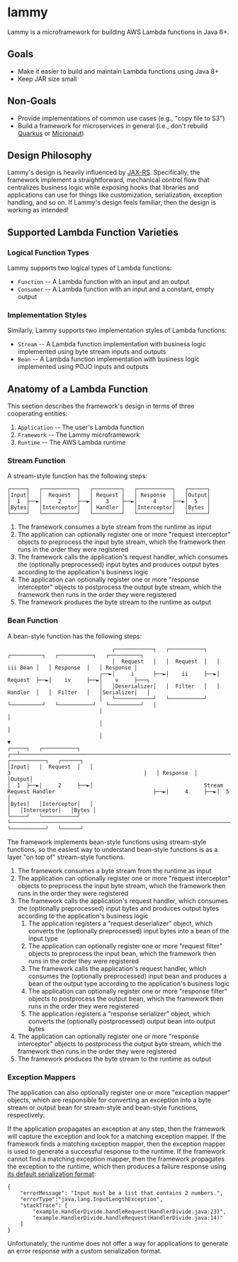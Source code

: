 # lammy

Lammy is a microframework for building AWS Lambda functions in Java 8+.

## Goals

* Make it easier to build and maintain Lambda functions using Java 8+
* Keep JAR size small

## Non-Goals

* Provide implementations of common use cases (e.g., "copy file to S3")
* Build a framework for microservices in general (i.e., don't rebuild [Quarkus](https://quarkus.io/) or [Micronaut](https://micronaut.io/))

## Design Philosophy

Lammy's design is heavily influenced by [JAX-RS](https://jakarta.ee/specifications/restful-ws/). Specifically, the framework implement a straightforward, mechanical control flow that centralizes business logic while exposing hooks that libraries and applications can use for things like customization, serialization, exception handling, and so on. If Lammy's design feels familiar, then the design is working as intended!

## Supported Lambda Function Varieties

### Logical Function Types

Lammy supports two logical types of Lambda functions:

* `Function` -- A Lambda function with an input and an output
* `Consumer` -- A Lambda function with an input and a constant, empty output

### Implementation Styles

Similarly, Lammy supports two implementation styles of Lambda functions:

* `Stream` -- A Lambda function implementation with business logic implemented using byte stream inputs and outputs
* `Bean` -- A Lambda function implementation with business logic implemented using POJO inputs and outputs

## Anatomy of a Lambda Function

This section describes the framework's design in terms of three cooperating entities:

1. `Application` -- The user's Lambda function
2. `Framework` -- The Lammy microframework
3. `Runtime` -- The AWS Lambda runtime

### Stream Function

A stream-style function has the following steps:

    ┌─────┐   ┌───────────┐   ┌─────────┐   ┌───────────┐   ┌──────┐
    │Input│   │  Request  │   │ Request │   │ Response  │   │Output│
    │  1  ├──►│     2     ├──►│    3    ├──►│     4     ├──►│  5   │
    │Bytes│   │Interceptor│   │ Handler │   │Interceptor│   │Bytes │
    └─────┘   └───────────┘   └─────────┘   └───────────┘   └──────┘

1. The framework consumes a byte stream from the runtime as input
2. The application can optionally register one or more "request interceptor" objects to preprocess the input byte stream, which the framework then runs in the order they were registered
3. The framework calls the application's request handler, which consumes the (optionally preprocessed) input bytes and produces output bytes according to the application's business logic
4. The application can optionally register one or more "response interceptor" objects to postprocess the output byte stream, which the framework then runs in the order they were registered
5. The framework produces the byte stream to the runtime as output

### Bean Function

A bean-style function has the following steps:

                                     ┌────────────┐   ┌───────────┐   ┌──────────┐   ┌───────────┐   ┌──────────┐
                                     │  Request   │   │  Request  │   │ iii Bean │   │ Response  │   │ Response │
                                 ┌──►│     i      ├──►│    ii     ├──►│ Request  ├──►│    iv     ├──►│    v     ├───┐
                                 │   │Deserializer│   │  Filter   │   │ Handler  │   │  Filter   │   │Serializer│   │
                                 │   └────────────┘   └───────────┘   └──────────┘   └───────────┘   └──────────┘   │
                                 │                                                                                  │
                                 │                                                                                  │
                                 │                                                                                  ▼
    ┌─────┐   ┌───────────┐   ┌──┴─────────────────────────────────────────────────────────────────────────────────────┐   ┌───────────┐   ┌──────┐
    │Input│   │  Request  │   │                                             3                                          │   │ Response  │   │Output│
    │  1  ├──►│     2     ├──►│                                   Stream Request Handler                               ├──►│     4     ├──►│  5   │
    │Bytes│   │Interceptor│   │                                                                                        │   │Interceptor│   │Bytes │
    └─────┘   └───────────┘   └────────────────────────────────────────────────────────────────────────────────────────┘   └───────────┘   └──────┘

The framework implements bean-style functions using stream-style functions, so the easiest way to understand bean-style functions is as a layer "on top of" stream-style functions.

1. The framework consumes a byte stream from the runtime as input
2. The application can optionally register one or more "request interceptor" objects to preprocess the input byte stream, which the framework then runs in the order they were registered
3. The framework calls the application's request handler, which consumes the (optionally preprocessed) input bytes and produces output bytes according to the application's business logic
    1. The application registers a "request deserializer" object, which converts the (optionally preprocessed) input bytes into a bean of the input type
    2. The application can optionally register one or more "request filter" objects to preprocess the input bean, which the framework then runs in the order they were registered
    3. The framework calls the application's request handler, which consumes the (optionally preprocessed) input bean and produces a bean of the output type according to the application's business logic
    4. The application can optionally register one or more "response filter" objects to postprocess the output bean, which the framework then runs in the order they were registered
    5. The application registers a "response serializer" object, which converts the (optionally postprocessed) output bean into output bytes
5. The application can optionally register one or more "response interceptor" objects to postprocess the output byte stream, which the framework then runs in the order they were registered
6. The framework produces the byte stream to the runtime as output

### Exception Mappers

The application can also optionally register one or more "exception mapper" objects, which are responsible for converting an exception into a byte stream or output bean for stream-style and bean-style functions, respectively.

If the application propagates an exception at any step, then the framework will capture the exception and look for a matching exception mapper. If the framework finds a matching exception mapper, then the exception mapper is used to generate a successful response to the runtime. If the framework cannot find a matching exception mapper, then the framework propagates the exception to the runtime, which then produces a failure response using [its default serialization format](https://docs.aws.amazon.com/lambda/latest/dg/java-exceptions.html#java-exceptions-createfunction):

    {
        "errorMessage": "Input must be a list that contains 2 numbers.",
        "errorType":"java.lang.InputLengthException",
        "stackTrace": [
            "example.HandlerDivide.handleRequest(HandlerDivide.java:23)",
            "example.HandlerDivide.handleRequest(HandlerDivide.java:14)"
        ]
    }

Unfortunately, the runtime does not offer a way for applications to generate an error response with a custom serialization format.
